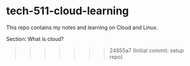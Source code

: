 
# tech-511-cloud-learning

This repo contains my notes and learning on Cloud and Linux.

Section: What is cloud?
>>>>>>> 24855a7 (Initial commit: setup repo)
